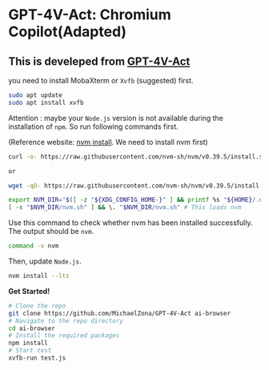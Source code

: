 # GPT-4V-Act: Chromium Copilot(Adapted)

## This is develeped from [GPT-4V-Act](https://github.com/ddupont808/GPT-4V-Act)

you need to install MobaXterm or ```Xvfb``` (suggested) first.

```bash
sudo apt update
sudo apt install xvfb
```

Attention : maybe your ```Node.js``` version is not available during the installation of ```npm```. So run following commands first.

(Reference website: [nvm install](https://github.com/nvm-sh/nvm#installing-and-updating). We need to install nvm first)

```bash
curl -o- https://raw.githubusercontent.com/nvm-sh/nvm/v0.39.5/install.sh | bash

or

wget -qO- https://raw.githubusercontent.com/nvm-sh/nvm/v0.39.5/install.sh | bash
```

```bash
export NVM_DIR="$([ -z "${XDG_CONFIG_HOME-}" ] && printf %s "${HOME}/.nvm" || printf %s "${XDG_CONFIG_HOME}/nvm")"
[ -s "$NVM_DIR/nvm.sh" ] && \. "$NVM_DIR/nvm.sh" # This loads nvm
```

Use this command to check whether nvm has been installed successfully. The output should be ```nvm```.
```bash
command -v nvm
```

Then, update ```Node.js```.
```bash
nvm install --lts
```


**Get Started!**
```bash
# Clone the repo
git clone https://github.com/MichaelZona/GPT-4V-Act ai-browser
# Navigate to the repo directory
cd ai-browser
# Install the required packages
npm install
# Start test
xvfb-run test.js
```
